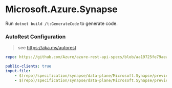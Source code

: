 # Microsoft.Azure.Synapse

Run `dotnet build /t:GenerateCode` to generate code.

### AutoRest Configuration
> see https://aka.ms/autorest

```yaml
repo: https://github.com/Azure/azure-rest-api-specs/blob/aa19725fe79aea2a9dc580f3c66f77f89cc34563
```

``` yaml
public-clients: true
input-file:
    - $(repo)/specification/synapse/data-plane/Microsoft.Synapse/preview/2020-02-01-preview/roleAssignments.json
    - $(repo)/specification/synapse/data-plane/Microsoft.Synapse/preview/2020-02-01-preview/roles.json
```
